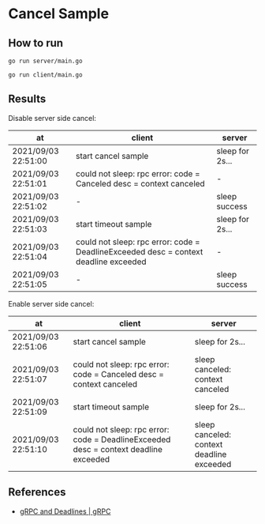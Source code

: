 # Cancel Sample

## How to run

```shell
go run server/main.go
```

```shell
go run client/main.go
```

## Results

Disable server side cancel:

|at|client|server|
|---|---|---|
|2021/09/03 22:51:00|start cancel sample|sleep for 2s...|
|2021/09/03 22:51:01|could not sleep: rpc error: code = Canceled desc = context canceled|-|
|2021/09/03 22:51:02|-|sleep success|
|2021/09/03 22:51:03|start timeout sample|sleep for 2s...|
|2021/09/03 22:51:04|could not sleep: rpc error: code = DeadlineExceeded desc = context deadline exceeded|-|
|2021/09/03 22:51:05|-|sleep success

Enable server side cancel:

|at|client|server|
|---|---|---|
|2021/09/03 22:51:06|start cancel sample|sleep for 2s...|
|2021/09/03 22:51:07|could not sleep: rpc error: code = Canceled desc = context canceled|sleep canceled: context canceled|
|2021/09/03 22:51:09|start timeout sample|sleep for 2s...|
|2021/09/03 22:51:10|could not sleep: rpc error: code = DeadlineExceeded desc = context deadline exceeded|sleep canceled: context deadline exceeded|

## References

- [gRPC and Deadlines | gRPC](https://grpc.io/blog/deadlines/)

